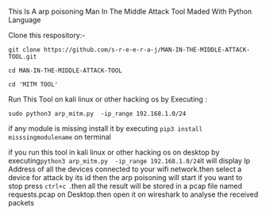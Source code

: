 This Is A arp poisoning  Man In The Middle Attack Tool Maded With Python Language

Clone this respository:-


```git clone https://github.com/s-r-e-e-r-a-j/MAN-IN-THE-MIDDLE-ATTACK-TOOL.git```

```cd MAN-IN-THE-MIDDLE-ATTACK-TOOL```

```cd 'MITM TOOL' ```


Run This Tool on kali linux or other hacking os by Executing :

```sudo python3 arp_mitm.py  -ip_range 192.168.1.0/24 ```


if any module is missing install it by executing
```pip3 install misssingmodulename``` on terminal

if you run this tool in kali linux or other hacking os on desktop by executing``` python3 arp_mitm.py  -ip_range 192.168.1.0/24 ```it will display Ip Address of all the devices connected to your wifi network.then select a device for attack by its
id then the arp poisoning will start if you want to stop press ```ctrl+c ```.then all the result will be stored in a pcap file named requests.pcap on Desktop.then open it on wireshark to analyse the received packets
